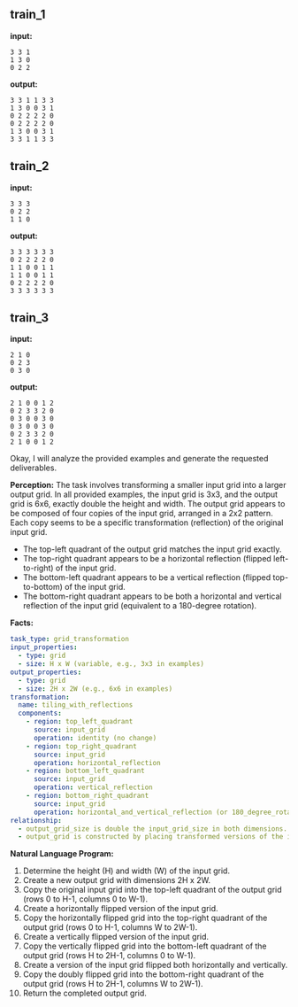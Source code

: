 
## train_1

**input:**
```
3 3 1
1 3 0
0 2 2
```


**output:**
```
3 3 1 1 3 3
1 3 0 0 3 1
0 2 2 2 2 0
0 2 2 2 2 0
1 3 0 0 3 1
3 3 1 1 3 3
```


## train_2

**input:**
```
3 3 3
0 2 2
1 1 0
```


**output:**
```
3 3 3 3 3 3
0 2 2 2 2 0
1 1 0 0 1 1
1 1 0 0 1 1
0 2 2 2 2 0
3 3 3 3 3 3
```


## train_3

**input:**
```
2 1 0
0 2 3
0 3 0
```


**output:**
```
2 1 0 0 1 2
0 2 3 3 2 0
0 3 0 0 3 0
0 3 0 0 3 0
0 2 3 3 2 0
2 1 0 0 1 2
```

Okay, I will analyze the provided examples and generate the requested deliverables.

**Perception:**
The task involves transforming a smaller input grid into a larger output grid. In all provided examples, the input grid is 3x3, and the output grid is 6x6, exactly double the height and width. The output grid appears to be composed of four copies of the input grid, arranged in a 2x2 pattern. Each copy seems to be a specific transformation (reflection) of the original input grid.

*   The top-left quadrant of the output grid matches the input grid exactly.
*   The top-right quadrant appears to be a horizontal reflection (flipped left-to-right) of the input grid.
*   The bottom-left quadrant appears to be a vertical reflection (flipped top-to-bottom) of the input grid.
*   The bottom-right quadrant appears to be both a horizontal and vertical reflection of the input grid (equivalent to a 180-degree rotation).

**Facts:**


```yaml
task_type: grid_transformation
input_properties:
  - type: grid
  - size: H x W (variable, e.g., 3x3 in examples)
output_properties:
  - type: grid
  - size: 2H x 2W (e.g., 6x6 in examples)
transformation:
  name: tiling_with_reflections
  components:
    - region: top_left_quadrant
      source: input_grid
      operation: identity (no change)
    - region: top_right_quadrant
      source: input_grid
      operation: horizontal_reflection
    - region: bottom_left_quadrant
      source: input_grid
      operation: vertical_reflection
    - region: bottom_right_quadrant
      source: input_grid
      operation: horizontal_and_vertical_reflection (or 180_degree_rotation)
relationship:
  - output_grid_size is double the input_grid_size in both dimensions.
  - output_grid is constructed by placing transformed versions of the input_grid into its four quadrants.
```


**Natural Language Program:**

1.  Determine the height (H) and width (W) of the input grid.
2.  Create a new output grid with dimensions 2H x 2W.
3.  Copy the original input grid into the top-left quadrant of the output grid (rows 0 to H-1, columns 0 to W-1).
4.  Create a horizontally flipped version of the input grid.
5.  Copy the horizontally flipped grid into the top-right quadrant of the output grid (rows 0 to H-1, columns W to 2W-1).
6.  Create a vertically flipped version of the input grid.
7.  Copy the vertically flipped grid into the bottom-left quadrant of the output grid (rows H to 2H-1, columns 0 to W-1).
8.  Create a version of the input grid flipped both horizontally and vertically.
9.  Copy the doubly flipped grid into the bottom-right quadrant of the output grid (rows H to 2H-1, columns W to 2W-1).
10. Return the completed output grid.
